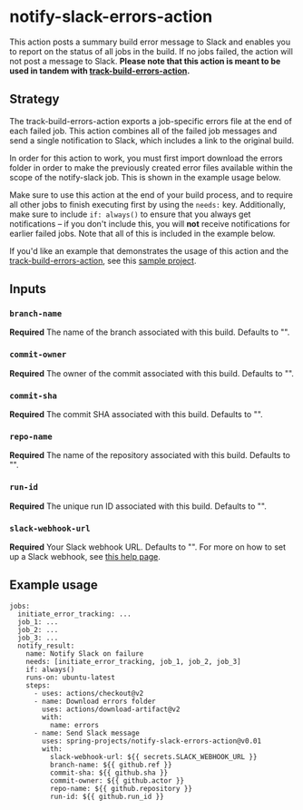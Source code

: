 # notify-slack-errors-action

This action posts a summary build error message to Slack and enables you to report on the status of all jobs in the build. If no jobs failed, the action will not post a message to Slack. **Please note that this action is meant to be used in tandem with [track-build-errors-action](https://github.com/spring-projects/track-build-errors-action).**

## Strategy
The track-build-errors-action exports a job-specific errors file at the end of each failed job. This action combines all of the failed job messages and send a single notification to Slack, which includes a link to the original build.

In order for this action to work, you must first import download the errors folder in order to make the previously created error files available within the scope of the notify-slack job. This is shown in the example usage below.

Make sure to use this action at the end of your build process, and to require all other jobs to finish executing first by using the `needs:` key. Additionally, make sure to include `if: always()` to ensure that you always get notifications – if you don't include this, you will **not** receive notifications for earlier failed jobs. Note that all of this is included in the example below.

If you'd like an example that demonstrates the usage of this action and the [track-build-errors-action](https://github.com/spring-projects/track-build-errors-action), see this [sample project](https://github.com/elliedori/sample-action-usage-project).

## Inputs

### `branch-name`
**Required** The name of the branch associated with this build. Defaults to "".

### `commit-owner`
**Required** The owner of the commit associated with this build. Defaults to "".

### `commit-sha`
**Required** The commit SHA associated with this build. Defaults to "".

### `repo-name`
**Required** The name of the repository associated with this build. Defaults to "".

### `run-id`
**Required** The unique run ID associated with this build. Defaults to "".

### `slack-webhook-url`
**Required** Your Slack webhook URL. Defaults to "". For more on how to set up a Slack webhook, see [this help page](https://api.slack.com/messaging/webhooks).


## Example usage

```
jobs:
  initiate_error_tracking: ...
  job_1: ...
  job_2: ...
  job_3: ...
  notify_result:
    name: Notify Slack on failure
    needs: [initiate_error_tracking, job_1, job_2, job_3]
    if: always()
    runs-on: ubuntu-latest
    steps:
      - uses: actions/checkout@v2
      - name: Download errors folder
        uses: actions/download-artifact@v2
        with:
          name: errors
      - name: Send Slack message
        uses: spring-projects/notify-slack-errors-action@v0.01
        with:
          slack-webhook-url: ${{ secrets.SLACK_WEBHOOK_URL }}
          branch-name: ${{ github.ref }}
          commit-sha: ${{ github.sha }}
          commit-owner: ${{ github.actor }}
          repo-name: ${{ github.repository }}
          run-id: ${{ github.run_id }}
```